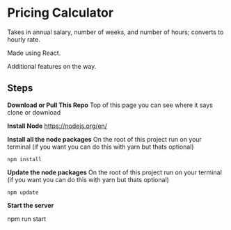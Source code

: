 # Pricing Calculator

Takes in annual salary, number of weeks, and number of hours; converts to hourly rate.

Made using React.

Additional features on the way.

**Steps**
---------

**Download or Pull This Repo**
	Top of this page you can see where it says clone or download

 **Install Node**
	https://nodejs.org/en/


 **Install all the node packages** 
On the root of this project run on your terminal (if you want you can do this with yarn but thats optional)
    
    npm install
    
 **Update the node packages** 
On the root of this project run on your terminal (if you want you can do this with yarn but thats optional)
    
    npm update


**Start the server**

  npm run start

